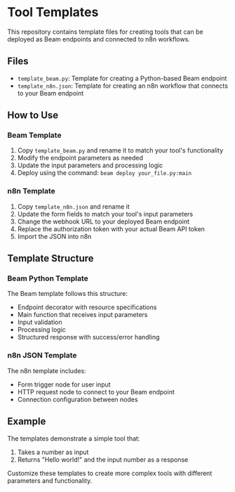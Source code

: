 # Tool Templates

This repository contains template files for creating tools that can be deployed as Beam endpoints and connected to n8n workflows.

## Files

- `template_beam.py`: Template for creating a Python-based Beam endpoint
- `template_n8n.json`: Template for creating an n8n workflow that connects to your Beam endpoint

## How to Use

### Beam Template

1. Copy `template_beam.py` and rename it to match your tool's functionality
2. Modify the endpoint parameters as needed
3. Update the input parameters and processing logic
4. Deploy using the command: `beam deploy your_file.py:main`

### n8n Template

1. Copy `template_n8n.json` and rename it
2. Update the form fields to match your tool's input parameters
3. Change the webhook URL to your deployed Beam endpoint
4. Replace the authorization token with your actual Beam API token
5. Import the JSON into n8n

## Template Structure

### Beam Python Template

The Beam template follows this structure:
- Endpoint decorator with resource specifications
- Main function that receives input parameters
- Input validation
- Processing logic
- Structured response with success/error handling

### n8n JSON Template

The n8n template includes:
- Form trigger node for user input
- HTTP request node to connect to your Beam endpoint
- Connection configuration between nodes

## Example

The templates demonstrate a simple tool that:
1. Takes a number as input
2. Returns "Hello world!" and the input number as a response

Customize these templates to create more complex tools with different parameters and functionality. 